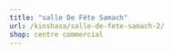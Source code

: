 ```yaml
---
title: "salle De Fête Samach"
url: /kinshasa/salle-de-fete-samach-2/
shop: centre commercial
---
```

